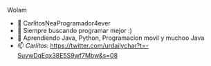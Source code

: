 Wolam

- 👋 CarlitosNeaProgramador4ever
- 👀 Siempre buscando programar mejor :)
- 🌱 Aprendiendo Java, Python, Programacion movil y muchoo Java 
- 📫 𝐶𝑎𝑟𝑙𝑖𝑡𝑜𝑠: https://twitter.com/urdailychar?t=-SuvwDqEqx38E5S9wf7Mbw&s=08

<!---
CarlitosNea/CarlitosNea is a ✨ special ✨ repository because its `README.md` (this file) appears on your GitHub profile.
You can click the Preview link to take a look at your changes.
--->
